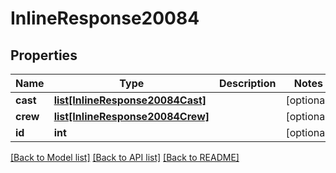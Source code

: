 # InlineResponse20084

## Properties
Name | Type | Description | Notes
------------ | ------------- | ------------- | -------------
**cast** | [**list[InlineResponse20084Cast]**](InlineResponse20084Cast.md) |  | [optional] 
**crew** | [**list[InlineResponse20084Crew]**](InlineResponse20084Crew.md) |  | [optional] 
**id** | **int** |  | [optional] 

[[Back to Model list]](../README.md#documentation-for-models) [[Back to API list]](../README.md#documentation-for-api-endpoints) [[Back to README]](../README.md)

